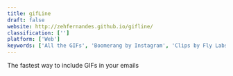 ```yaml
---
title: gifLine
draft: false 
website: http://zehfernandes.github.io/gifline/
classification: ['']
platform: ['Web']
keywords: ['All the GIFs', 'Boomerang by Instagram', 'Clips by Fly Labs', 'Enjore', 'GIFmaker', 'GIPHY GIF maker', 'GIPHY Keys', 'GIPHY for iMessage', 'GifLab', 'Gifify', 'PopKey for Desktop', 'Twif', 'Vlipsy', 'Vlipsy for Slack']
---
```

The fastest way to include GIFs in your emails